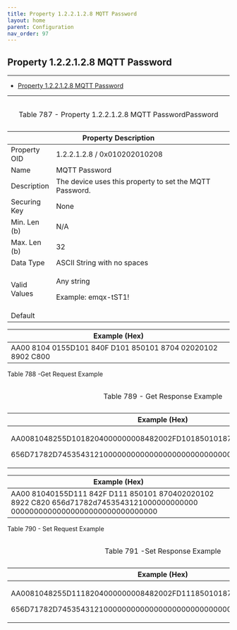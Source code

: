 ```yaml
---
title: Property 1.2.2.1.2.8 MQTT Password
layout: home
parent: Configuration
nav_order: 97
---
```


## Property 1.2.2.1.2.8 MQTT Password

---

- [Property 1.2.2.1.2.8 MQTT Password](#property-122128-mqtt-password)

---


<table>
<caption><p>Table 787 - Property 1.2.2.1.2.8 MQTT
PasswordPassword</p></caption>
<colgroup>
<col style="width: 14%" />
<col style="width: 85%" />
</colgroup>
<thead>
<tr>
<th colspan="2">Property Description</th>
</tr>
</thead>
<tbody>
<tr>
<td>Property OID</td>
<td>1.2.2.1.2.8 / 0x010202010208</td>
</tr>
<tr>
<td>Name</td>
<td>MQTT Password</td>
</tr>
<tr>
<td>Description</td>
<td>The device uses this property to set the MQTT Password.</td>
</tr>
<tr>
<td>Securing Key</td>
<td>None</td>
</tr>
<tr>
<td>Min. Len (b)</td>
<td>N/A</td>
</tr>
<tr>
<td>Max. Len (b)</td>
<td>32</td>
</tr>
<tr>
<td>Data Type</td>
<td>ASCII String with no spaces</td>
</tr>
<tr>
<td>Valid Values</td>
<td><p>Any string</p>
<p>Example: emqx-tST1!</p></td>
</tr>
<tr>
<td>Default</td>
<td></td>
</tr>
</tbody>
</table>

| Example (Hex)                                               |
|-------------------------------------------------------------|
| AA00 8104 0155D101 840F D101 850101 8704 02020102 8902 C800 |

Table 788 -Get Request Example

<table>
<caption><p>Table 789 - Get Response Example</p></caption>
<colgroup>
<col style="width: 100%" />
</colgroup>
<thead>
<tr>
<th>Example (Hex)</th>
</tr>
</thead>
<tbody>
<tr>
<td><p>AA0081048255D1018204000000008482002FD1018501018704020201028922C820</p>
<p>656D71782D745354312100000000000000000000000000000000000000000000</p></td>
</tr>
</tbody>
</table>

| Example (Hex) |
|----|
| AA00 81040155D111 842F D111 850101 870402020102 8922 C820 656d71782d7453543121000000000000 00000000000000000000000000000000 |

Table 790 - Set Request Example

<table>
<caption><p>Table 791 -Set Response Example</p></caption>
<colgroup>
<col style="width: 100%" />
</colgroup>
<thead>
<tr>
<th>Example (Hex)</th>
</tr>
</thead>
<tbody>
<tr>
<td><p>AA0081048255D1118204000000008482002FD1118501018704020201028922C820</p>
<p>656D71782D745354312100000000000000000000000000000000000000000000</p></td>
</tr>
</tbody>
</table>

##
